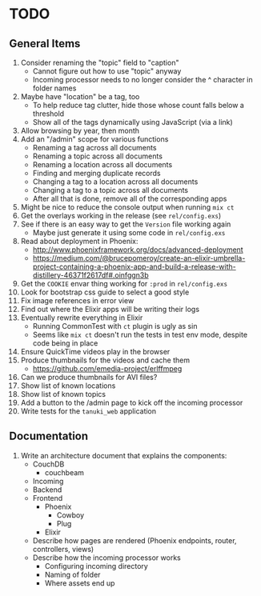# TODO

## General Items

1. Consider renaming the "topic" field to "caption"
    - Cannot figure out how to use "topic" anyway
    - Incoming processor needs to no longer consider the ^ character in folder names
1. Maybe have "location" be a tag, too
    - To help reduce tag clutter, hide those whose count falls below a threshold
    - Show all of the tags dynamically using JavaScript (via a link)
1. Allow browsing by year, then month
1. Add an "/admin" scope for various functions
    - Renaming a tag across all documents
    - Renaming a topic across all documents
    - Renaming a location across all documents
    - Finding and merging duplicate records
    - Changing a tag to a location across all documents
    - Changing a tag to a topic across all documents
    - After all that is done, remove all of the corresponding apps
1. Might be nice to reduce the console output when running `mix ct`
1. Get the overlays working in the release (see `rel/config.exs`)
1. See if there is an easy way to get the `Version` file working again
    - Maybe just generate it using some code in `rel/config.exs`
1. Read about deployment in Phoenix:
    - http://www.phoenixframework.org/docs/advanced-deployment
    - https://medium.com/@brucepomeroy/create-an-elixir-umbrella-project-containing-a-phoenix-app-and-build-a-release-with-distillery-46371f2617df#.oinfggn3b
1. Get the `COOKIE` envar thing working for `:prod` in `rel/config.exs`
1. Look for bootstrap css guide to select a good style
1. Fix image references in error view
1. Find out where the Elixir apps will be writing their logs
1. Eventually rewrite everything in Elixir
    - Running CommonTest with `ct` plugin is ugly as sin
    - Seems like `mix ct` doesn't run the tests in test env mode, despite code being in place
1. Ensure QuickTime videos play in the browser
1. Produce thumbnails for the videos and cache them
    * https://github.com/emedia-project/erlffmpeg
1. Can we produce thumbnails for AVI files?
1. Show list of known locations
1. Show list of known topics
1. Add a button to the /admin page to kick off the incoming processor
1. Write tests for the `tanuki_web` application

## Documentation

1. Write an architecture document that explains the components:
    * CouchDB
        - couchbeam
    * Incoming
    * Backend
    * Frontend
        - Phoenix
            + Cowboy
            + Plug
        - Elixir
    * Describe how pages are rendered (Phoenix endpoints, router, controllers, views)
    * Describe how the incoming processor works
        - Configuring incoming directory
        - Naming of folder
        - Where assets end up
